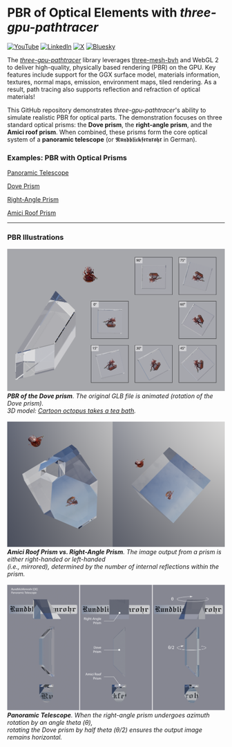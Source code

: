 # PBR of Optical Elements with *three-gpu-pathtracer*

[![YouTube](https://img.shields.io/badge/@cyamahat-FF0000?logo=youtube&style=flat)](https://www.youtube.com/@cyamahat)
[![LinkedIn](https://custom-icon-badges.demolab.com/badge/yamahata-0A66C2?logo=linkedin-white&logoColor=fff)](https://www.linkedin.com/in/yamahata/)
[![X](https://img.shields.io/badge/@CYamahata-%23000000.svg?logo=X&logoColor=white)](https://x.com/CYamahata)
[![Bluesky](https://img.shields.io/badge/@cyamahata-0285FF?logo=bluesky&logoColor=fff)](https://bsky.app/profile/cyamahata.bsky.social)


The *[three-gpu-pathtracer](https://github.com/gkjohnson/three-gpu-pathtracer)* library
leverages [three-mesh-bvh](https://github.com/gkjohnson/three-mesh-bvh) and WebGL 2 to deliver high-quality, 
physically based rendering (PBR) on the GPU. Key features include support for the GGX surface model, materials information, textures, normal maps, emission, environment maps, tiled rendering. As a result, path tracing also supports reflection and refraction of optical materials!

This GitHub repository demonstrates *three-gpu-pathtracer*'s ability to simulate realistic PBR for optical parts.
The demonstration focuses on three standard optical prisms: the **Dove prism**, the **right-angle prism**, and the **Amici roof prism**. When combined, these prisms form the core optical system of a **panoramic telescope** (or 𝕽𝖚𝖓𝖉𝖇𝖑𝖎𝖈𝖐𝖋𝖊𝖗𝖓𝖗𝖔𝖍𝖗 in German).

### Examples: PBR with Optical Prisms

[Panoramic Telescope](https://cyamahat.github.io/three-gpu-pathtracer-optics/examples/bundle/index.html)

[Dove Prism](https://cyamahat.github.io/three-gpu-pathtracer-optics/examples/bundle/index.html#Dove%20Prism)

[Right-Angle Prism](https://cyamahat.github.io/three-gpu-pathtracer-optics/examples/bundle/index.html#Right-Angle%20Prism)

[Amici Roof Prism](https://cyamahat.github.io/three-gpu-pathtracer-optics/examples/bundle/index.html#Amici%20Roof%20Prism)

---
### PBR Illustrations

![Dove Prism](./illustrations/PBR_Dove_prism_rotation.png)
***PBR of the Dove prism**. The original GLB file is animated (rotation of the Dove prism).*
<br/>*3D model: [Cartoon octopus takes a tea bath](https://skfb.ly/oqIRG).* 
<br/>
<br/>
![Amici Roof vs. Right-Angle Prism](./illustrations/PBR_right-angle_vs_Amici_roof_prism.png)
<br/>***Amici Roof Prism vs. Right-Angle Prism**. The image output from a prism is either right-handed or left-handed*
<br/>*(i.e., mirrored), determined by the number of internal reflections within the prism.*
<br/>
<br/>
![Panoramic Telescope](./illustrations/PBR_panoramic_telescope.png)
***Panoramic Telescope**. When the right-angle prism undergoes azimuth rotation by an angle theta (θ),*
<br/>*rotating the Dove prism by half theta (θ/2) ensures the output image remains horizontal.*
